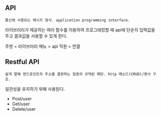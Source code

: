 ## API
``` 
통신에 사용되는 메시지 형식. application programming interface.
```
라이브러리가 제공하는 여러 함수를 이용하여 프로그래밍할 때 api에 단순히 입력값을 주고 결과값을 사용할 수 있게 한다.

주방 = 라이브러리
메뉴 = api
직원 = 연결

## Restful API
```
쉽게 말해 엔드포인트의 주소를 결정하는 일종의 규약된 패턴. http 메소드(CRUD)/명사 구조.
```

일관성을 유지하기 위해 사용된다.

- Post/user
- Get/user
- Delete/user
